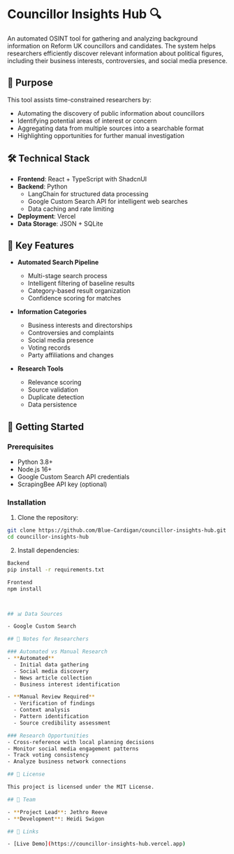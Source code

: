 # Councillor Insights Hub 🔍

An automated OSINT tool for gathering and analyzing background information on Reform UK councillors and candidates. The system helps researchers efficiently discover relevant information about political figures, including their business interests, controversies, and social media presence.

## 🎯 Purpose

This tool assists time-constrained researchers by:
- Automating the discovery of public information about councillors
- Identifying potential areas of interest or concern
- Aggregating data from multiple sources into a searchable format
- Highlighting opportunities for further manual investigation

## 🛠 Technical Stack

- **Frontend**: React + TypeScript with ShadcnUI
- **Backend**: Python
  - LangChain for structured data processing
  - Google Custom Search API for intelligent web searches
  - Data caching and rate limiting
- **Deployment**: Vercel
- **Data Storage**: JSON + SQLite

## 🔑 Key Features

- **Automated Search Pipeline**
  - Multi-stage search process
  - Intelligent filtering of baseline results
  - Category-based result organization
  - Confidence scoring for matches

- **Information Categories**
  - Business interests and directorships
  - Controversies and complaints
  - Social media presence
  - Voting records
  - Party affiliations and changes

- **Research Tools**
  - Relevance scoring
  - Source validation
  - Duplicate detection
  - Data persistence

## 🚀 Getting Started

### Prerequisites
- Python 3.8+
- Node.js 16+
- Google Custom Search API credentials
- ScrapingBee API key (optional)

### Installation

1. Clone the repository:
```bash
git clone https://github.com/Blue-Cardigan/councillor-insights-hub.git
cd councillor-insights-hub
```

2. Install dependencies:
```bash
Backend
pip install -r requirements.txt

Frontend
npm install



## 📊 Data Sources

- Google Custom Search

## 📝 Notes for Researchers

### Automated vs Manual Research
- **Automated**
  - Initial data gathering
  - Social media discovery
  - News article collection
  - Business interest identification

- **Manual Review Required**
  - Verification of findings
  - Context analysis
  - Pattern identification
  - Source credibility assessment

### Research Opportunities
- Cross-reference with local planning decisions
- Monitor social media engagement patterns
- Track voting consistency
- Analyze business network connections

## 📄 License

This project is licensed under the MIT License.

## 👥 Team

- **Project Lead**: Jethro Reeve
- **Development**: Heidi Swigon

## 🔗 Links

- [Live Demo](https://councillor-insights-hub.vercel.app)